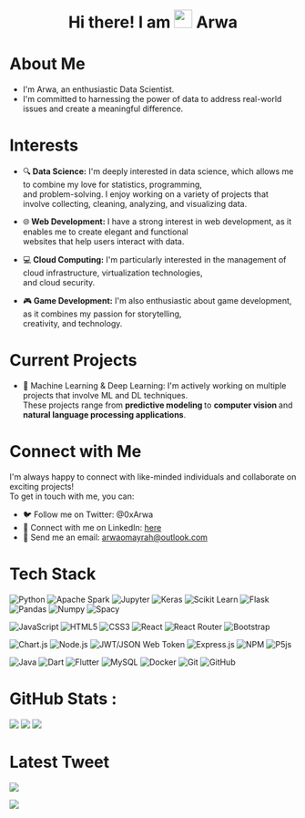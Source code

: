 
<div align="center"><h1> Hi there! I am <img src="https://raw.githubusercontent.com/TheDudeThatCode/TheDudeThatCode/master/Assets/Hi.gif" width="32px"/> Arwa </h1> </div>

# About Me

- I'm Arwa, an enthusiastic Data Scientist. <br>
- I'm committed to harnessing the power of data to address real-world issues and create a meaningful difference.

# Interests
- 🔍<b> Data Science:</b> I'm deeply interested in data science,
which allows me to combine my love for statistics, programming, <br>
and problem-solving. I enjoy working on a variety of projects that involve collecting, 
cleaning, analyzing, and visualizing data.<br>

- 🌐<b> Web Development:</b> I have a strong interest in web development,
 as it enables me to create elegant and functional <br> websites that help users interact with data. <br>
 
- 💻<b> Cloud Computing:</b> I'm particularly interested in the management of cloud infrastructure,
 virtualization technologies,<br> and cloud security. <br>
- 🎮<b> Game Development:</b> I'm also enthusiastic about game development, 
as it combines my passion for storytelling,<br> creativity, 
and technology. <br>

# Current Projects

- 🌱 Machine Learning & Deep Learning: I'm actively working on multiple 
projects that involve ML and DL techniques. <br>
These projects range from <b> predictive modeling </b> to <b> computer vision </b> and <b> natural language processing applications</b>.

# Connect with Me
I'm always happy to connect with like-minded individuals and collaborate 
on exciting projects!<br> To get in touch with me, you can: <br>
- 🐦 Follow me on Twitter: @0xArwa
- 💼 Connect with me on LinkedIn: <a href="https://www.linkedin.com/in/arwa-omayrah-79386125a/"> here </a>
- 📧 Send me an email: arwaomayrah@outlook.com


# Tech Stack
![Python](https://img.shields.io/badge/python-3670A0?logo=python&logoColor=ffdd54&style=for-the-badge)
![Apache Spark](https://img.shields.io/badge/apache_spark-E25A1C.svg?logo=apachespark&logoColor=white&style=for-the-badge)
![Jupyter](https://img.shields.io/badge/jupyter-F37626.svg?logo=jupyter&logoColor=white&style=for-the-badge)
![Keras](https://img.shields.io/badge/keras-D00000.svg?logo=keras&logoColor=white&style=for-the-badge)
![Scikit Learn](https://img.shields.io/badge/scikit_learn-F7931E.svg?logo=scikitlearn&logoColor=white&style=for-the-badge)
![Flask](https://img.shields.io/badge/flask-%23000.svg?logo=flask&logoColor=white&style=for-the-badge)
![Pandas](https://img.shields.io/badge/pandas-150458.svg?logo=pandas&logoColor=white&style=for-the-badge)
![Numpy](https://img.shields.io/badge/numpy-013243.svg?logo=numpy&logoColor=white&style=for-the-badge)
![Spacy](https://img.shields.io/badge/spacy-09A3D5.svg?logo=spacy&logoColor=white&style=for-the-badge)

![JavaScript](https://img.shields.io/badge/javascript-%23323330.svg?logo=javascript&logoColor=%23F7DF1E&style=for-the-badge)
![HTML5](https://img.shields.io/badge/html5-%23E34F26.svg?logo=html5&logoColor=white&style=for-the-badge)
![CSS3](https://img.shields.io/badge/css3-%231572B6.svg?logo=css3&logoColor=white&style=for-the-badge)
![React](https://img.shields.io/badge/react-%2320232a.svg?logo=react&logoColor=%2361DAFB&style=for-the-badge)
![React Router](https://img.shields.io/badge/React_Router-CA4245?logo=react-router&logoColor=white&style=for-the-badge)
![Bootstrap](https://img.shields.io/badge/bootstrap-%23563D7C.svg?logo=bootstrap&logoColor=white&style=for-the-badge)

![Chart.js](https://img.shields.io/badge/chart.js-F5788D.svg?logo=chart.js&logoColor=white&style=for-the-badge)
![Node.js ](https://img.shields.io/badge/node.js-6DA55F?logo=node.js&logoColor=white&style=for-the-badge)
![JWT/JSON Web Token](https://img.shields.io/badge/JWT-black?logo=JSON%20web%20tokens&style=for-the-badge)
![Express.js](https://img.shields.io/badge/express.js-%23404d59.svg?logo=express&logoColor=%2361DAFB&style=for-the-badge)
![NPM ](https://img.shields.io/badge/NPM-%23000000.svg?logo=npm&logoColor=white&style=for-the-badge)
![P5js](https://img.shields.io/badge/p5.js-ED225D?logo=p5.js&logoColor=FFFFFF&style=for-the-badge)


![Java](https://img.shields.io/badge/java-%23ED8B00.svg?logo=java&logoColor=white&style=for-the-badge)
![Dart](https://img.shields.io/badge/dart-%230175C2.svg?logo=dart&logoColor=white&style=for-the-badge)
![Flutter](https://img.shields.io/badge/Flutter-%2302569B.svg?logo=Flutter&logoColor=white&style=for-the-badge)
![MySQL](https://img.shields.io/badge/mysql-%2300f.svg?logo=mysql&logoColor=white&style=for-the-badge)
![Docker](https://img.shields.io/badge/docker-2496ED.svg?logo=docker&logoColor=white&style=for-the-badge)
![Git](https://img.shields.io/badge/git-%23F05033.svg?logo=git&logoColor=white&style=for-the-badge)
![GitHub](https://img.shields.io/badge/github-%23121011.svg?logo=github&logoColor=white&style=for-the-badge)


# GitHub Stats :
![](https://github-readme-stats.vercel.app/api?username=0xarwa&hide_border=false&include_all_commits=false&count_private=false)
![](https://github-readme-streak-stats.herokuapp.com/?user=0xarwa&hide_border=false)
![](https://github-readme-stats.vercel.app/api/top-langs/?username=0xarwa&hide_border=false&include_all_commits=false&count_private=false&layout=compact)

# Latest Tweet
[![](https://tweeco.pushkaryadav.in/api/handle/0xarwa)](https://tweeco.pushkaryadav.in)

[![](https://visitcount.itsvg.in/api?id=0xarwa&icon=0&color=0)](https://visitcount.itsvg.in)
<!-- made using https://prm.pushkaryadav.in -->
